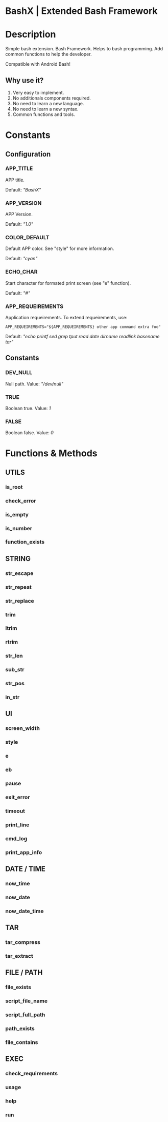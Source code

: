 BashX | Extended Bash Framework
===============================

# Description

Simple bash extension. Bash Framework. Helps to bash programming. Add common functions to help the developer.

Compatible with Android Bash!

## Why use it?

1. Very easy to implement.
2. No additionals components required.
3. No need to learn a new language.
4. No need to learn a new syntax.
5. Common functions and tools.

# Constants

## Configuration

### APP_TITLE

APP title.

Default: *"BashX"*

### APP_VERSION

APP Version.

Default: *"1.0"*

### COLOR_DEFAULT


Default APP color. See "style" for more information.

Default: *"cyan"*

### ECHO_CHAR

Start character for formated print screen (see "e" function).

Default: *"#"*

### APP_REQUEIREMENTS

Application requeirements.
To extend requeirements, use:

    APP_REQUEIREMENTS="${APP_REQUEIREMENTS} other app command extra foo"

Default: *"echo printf sed grep tput read date dirname readlink basename tar"*

## Constants

### DEV_NULL

Null path.
Value: *"/dev/null"*

### TRUE

Boolean true.
Value: *1*

### FALSE

Boolean false.
Value: *0*

# Functions & Methods

## UTILS

### is_root

### check_error

### is_empty

### is_number

### function_exists

## STRING

### str_escape

### str_repeat

### str_replace

### trim

### ltrim

### rtrim

### str_len

### sub_str

### str_pos

### in_str

## UI

### screen_width

### style

### e

### eb

### pause

### exit_error

### timeout

### print_line

### cmd_log


### print_app_info

## DATE / TIME

### now_time

### now_date

### now_date_time

## TAR

### tar_compress

### tar_extract

## FILE / PATH

### file_exists

### script_file_name

### script_full_path

### path_exists

### file_contains

## EXEC

### check_requirements

### usage

### help

### run
